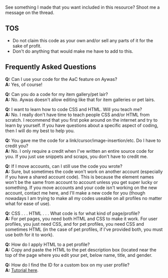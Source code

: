 See something I made that you want included in this resource? Shoot me a message on the thread.

## TOS
- Do not claim this code as your own and/or sell any parts of it for the sake of profit.
- Don't do anything that would make me have to add to this. 

## Frequently Asked Questions

**Q:** Can I use your code for the AaC feature on Aywas?<br />
**A:** Yes, of course!

**Q:** Can you do a code for my item gallery/pet lair?<br />
**A:** No. Aywas doesn't allow editing like that for item galleries or pet lairs.

**Q:** I want to learn how to code CSS and HTML. Will you teach me?<br />
**A:** No. I really don't have time to teach people CSS and/or HTML from scratch. I recommend that you first poke around on the internet and try to learn by yourself. If you have questions about a specific aspect of coding, then I will do my best to help you.

**Q:** You gave me the code for a link/cursor/image-insertion/etc. Do I have to credit you?<br />
**A:** No. I only require a credit when I've written an entire source code for you. If you just use snippets and scraps, you don't have to credit me.

**Q:** If I move accounts, can I still use the code you wrote?<br />
**A:** Sure, but sometimes the code won't work on another account (especially if you have a shared account code). This is because the element names won't be the same from account to account unless you get super lucky or something. If you move accounts and your code isn't working on the new account, contact me here, and I'll make a new code for you (though nowadays I am trying to make all my codes useable on all profiles no matter what for ease of use).

**Q:** CSS . . . HTML . . . What code is for what kind of page/profile?<br />
**A:** For pet pages, you need both HTML and CSS to make it work. For user profiles, you just need CSS, and for pet profiles, you need CSS and sometimes HTML (in the case of pet profiles, if I've provided both, you must use both for it to work).

**Q:** How do I apply HTML to a pet profile?<br />
**A:** Copy and paste the HTML to the pet description box (located near the top of the page where you edit your pet, below name, title, and gender.

**Q:** How do I find the ID for a custom box on my user profile?<br />
**A:** [Tutorial here](https://github.com/50345/aywas/blob/main/tutorials/finding%20a%20custom%20box%20id.md).
